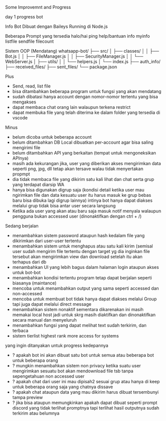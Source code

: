 Some Improvemnt and Progress

day 1 progress bot

Info Bot
Dibuat dengan Baileys
Running di Node.js

Beberapa Prompt yang tersedia
halo/hai
ping
help/bantuan
info
myinfo
listfile
sendfile
filecount

Sistem OOP (Mendatang)
whatsapp-bot/
├── src/
│   ├── classes/
│   │   ├── Bot.js
│   │   ├── FileManager.js
│   │   ├── SecurityManager.js
│   │   └── WebServer.js
│   ├── utils/
│   │   └── helpers.js
│   └── index.js
├── auth_info/
├── received_files/
├── sent_files/
└── package.json

Plus
+ Send, read, list file
+ bisa ditambahkan beberapa program untuk fungsi yang akan mendatang
+ sudah dibatasi hanya account dengan nomor-nomor tertentu yang bisa mengakses
+ dapat membaca chat orang lain walaupun terkena restrict
+ dapat membuka file yang telah diterima ke dalam folder yang tersedia di vscode

Minus
- belum dicoba untuk beberapa account
- belum ditambahkan DB Local dibuatkan per-account agar bisa saling mengirimi file
- belum ditambahkan API yang berkaitan (tempat untuk mengoneksikan APInya)
- masih ada kekurangan jika, user yang diberikan akses mengirimkan data seperti png, jpg, dll tetap akan tersave walau tidak menyertakan propmpt
- dia tidak membaca file yang dikirim satu kali lihat dan chat serta grup yang terdapat diarsip WA
- hanya bisa digunakan digrup saja (kondisi detail ketika user mau ngirimkan file dan data kesuatu user itu harus masuk ke grup bebas baru bisa dibuka lagi digrup lainnya) intinya bot hanya dapat diakses melalui grup tidak bisa antar user secara langsung
- Ketika ada user yang akan atau baru saja masuk notif menyala walaupun pengguna bukan accessed user (dinonaktifkan dengan ctrl + /)

Sedang berjalan
* menambahkan sistem password ataupun hash kedalam file yang dikirimkan dari user-user tertentu
* menambahkan sistem untuk menghapus atau satu kali kirim (semisal user sudah mengirim file tertentu dengan target yg dia inginkan file tersebut akan mengirimkan view dan download setelah itu akan terhapus dari db
* menambahkan UI yang lebih bagus dalam halaman login ataupun akses untuk bot-bot
* menambahkan kondisi tertentu program tetap dapat berjalan seperti biasanya (maintance)
* mencoba untuk menambahkan output yang sama seperti accessed dan non-accessed
* mencoba untuk membuat bot tidak hanya dapat diakses melalui Group tapi juga dapat melalui direct message
* menambahkan sistem nonaktif sementara dikarenakan ini masih memakai local host jadi untuk skrg masih diaktifkan dan dinonaktifkan secara manual dan menyeluruh
* menambahkan fungsi yang dapat melihat text sudah terkirim, dan terbaca
* sistem tierlist highest rank more access for systems

yang ingin ditanyakan untuk progress kedepannya
- ? apakah bot ini akan dibuat satu bot untuk semua atau beberapa bot untuk beberapa orang
- ? mungkin menambahkan sistem non privacy ketika suatu user mengirimkan sesuatu bot akan mendownload file tsb tanpa sepengetahuan non accessed user
- ? apakah chat dari user ini mau dipisah2 sesuai grup atau hanya di keep untuk beberapa orang saja yang chatnya dissave
- ? apakah chat ataupun data yang mau dikirim harus dibuat tersembunyi tampa preview 
- ? jika bisa ataupun memungkinkan apakah dapat dibuat seperti prompt discord yang tidak terlihat promptnya tapi terlihat hasil outputnya sudah terkirim atau belumnya
